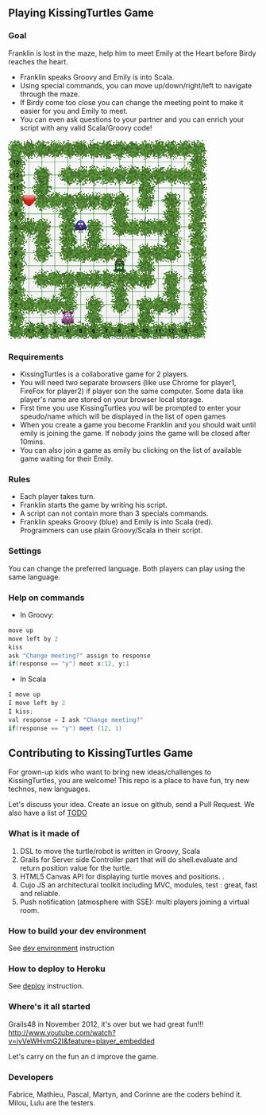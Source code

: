 ## Playing KissingTurtles Game

### Goal

Franklin is lost in the maze, help him to meet Emily at the Heart before Birdy reaches the heart.

* Franklin speaks Groovy and Emily is into Scala.
* Using special commands, you can move up/down/right/left to navigate through the maze.
* If Birdy come too close you can change the meeting point to make it easier for you and Emily to meet.
* You can even ask questions to your partner and you can enrich your script with any valid Scala/Groovy code!

![KissingTurtles](/kissing.png)

### Requirements
* KissingTurtles is a collaborative game for 2 players.
* You will need two separate browsers (like use Chrome for player1, FireFox for player2) if player son the same computer.
Some data like player's name are stored on your browser local storage.
* First time you use KissingTurtles you will be prompted to enter your speudo/name which will be displayed in the list of open games
* When you create a game you become Franklin and you should wait until emily is joining the game. If nobody joins the game will be closed after 10mins.
* You can also join a game as emily bu clicking on the list of available game waiting for their Emily.

### Rules
* Each player takes turn.
* Franklin starts the game by writing his script.
* A script can not contain more than 3 specials commands.
* Franklin speaks Groovy (blue) and Emily is into Scala (red). Programmers can use plain Groovy/Scala in their script.

### Settings
You can change the preferred language. Both players can play using the same language.

### Help on commands

* In Groovy:

```java
move up
move left by 2
kiss
ask "Change meeting?" assign to response 
if(response == "y") meet x:12, y:1 
```

* In Scala

```java
I move up
I move left by 2
I kiss;
val response = I ask "Change meeting?"
if(response == "y") meet (12, 1) 
```

## Contributing to KissingTurtles Game

For grown-up kids who want to bring new ideas/challenges to KissingTurtles, you are welcome! This repo is a place to
have fun, try new technos, new languages.

Let's discuss your idea. Create an issue on github, send a Pull Request. We also have a list of [TODO](https://github.com/corinnekrych/KissingTurtles/blob/master/TODO.md)

### What is it made of

1. DSL to move the turtle/robot is written in Groovy, Scala
2. Grails for Server side Controller part that will do shell.evaluate and return position value for the turtle.
3. HTML5 Canvas API for displaying turtle moves and positions. .
4. Cujo JS an architectural toolkit including MVC, modules, test : great, fast and reliable.
5. Push notification (atmosphere with SSE): multi players joining a virtual room.

### How to build your dev environment
See [dev environment](https://github.com/corinnekrych/KissingTurtles/blob/master/DEV.md "Deploy to Heroku") instruction

### How to deploy to Heroku
See [deploy](https://github.com/corinnekrych/KissingTurtles/blob/master/DEPLOY.md "Deploy to Heroku") instruction.

### Where's it all started 

Grails48 in November 2012, it's over but we had great fun!!!
http://www.youtube.com/watch?v=jvVeWHvmG2I&feature=player_embedded

Let's carry on the fun an d improve the game.

### Developers
Fabrice, Mathieu, Pascal, Martyn, and Corinne are the coders behind it.
Milou, Lulu are the testers.
